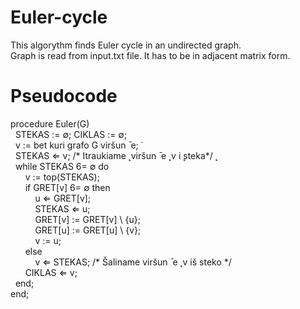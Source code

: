 # Euler-cycle
This algorythm finds Euler cycle in an undirected graph.<br />
Graph is read from input.txt file. It has to be in adjacent matrix form.<br />
# Pseudocode
procedure Euler(G)<br />
&nbsp;&nbsp;STEKAS := ∅; CIKLAS := ∅;<br />
&nbsp;&nbsp;v := bet kuri grafo G viršun ̄ e; ̇<br />
&nbsp;&nbsp;STEKAS ⇐ v; /* Itraukiame  ̨ viršun ̄ e ̨ v i ̨steka*/  ̨<br />
&nbsp;&nbsp;while STEKAS 6= ∅ do<br />
&nbsp;&nbsp;&nbsp;&nbsp;&nbsp;&nbsp;v := top(STEKAS);<br />
&nbsp;&nbsp;&nbsp;&nbsp;&nbsp;&nbsp;if GRET[v] 6= ∅ then<br />
&nbsp;&nbsp;&nbsp;&nbsp;&nbsp;&nbsp;&nbsp;&nbsp;&nbsp;&nbsp;u ⇐ GRET[v];<br />
&nbsp;&nbsp;&nbsp;&nbsp;&nbsp;&nbsp;&nbsp;&nbsp;&nbsp;&nbsp;STEKAS ⇐ u;<br />
&nbsp;&nbsp;&nbsp;&nbsp;&nbsp;&nbsp;&nbsp;&nbsp;&nbsp;&nbsp;GRET[v] := GRET[v] \ {u};<br />
&nbsp;&nbsp;&nbsp;&nbsp;&nbsp;&nbsp;&nbsp;&nbsp;&nbsp;&nbsp;GRET[u] := GRET[u] \ {v};<br />
&nbsp;&nbsp;&nbsp;&nbsp;&nbsp;&nbsp;&nbsp;&nbsp;&nbsp;&nbsp;v := u;<br />
&nbsp;&nbsp;&nbsp;&nbsp;&nbsp;&nbsp;else<br />
&nbsp;&nbsp;&nbsp;&nbsp;&nbsp;&nbsp;&nbsp;&nbsp;&nbsp;&nbsp;v ⇐ STEKAS; /* Šaliname viršun ̄ e ̨ v iš steko */<br />
&nbsp;&nbsp;&nbsp;&nbsp;&nbsp;&nbsp;CIKLAS ⇐ v;<br />
&nbsp;&nbsp;end;<br />
end;<br />
